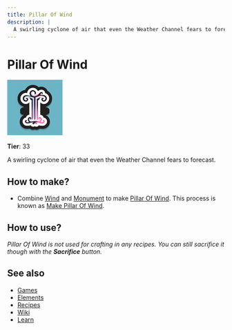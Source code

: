 ```yaml
---
title: Pillar Of Wind
description: |
  A swirling cyclone of air that even the Weather Channel fears to forecast.
---
```

# Pillar Of Wind

![](../images/item.pillarofwind.png)

**Tier**: 33

A swirling cyclone of air that even the Weather Channel fears to forecast.

## How to make?

* Combine [Wind](/wiki/elements/wind) and [Monument](/wiki/elements/monument) to make [Pillar Of Wind](/wiki/elements/pillar-of-wind). This process is known as [Make Pillar Of Wind](/wiki/recipes/make-pillar-of-wind).

## How to use?

_Pillar Of Wind is not used for crafting in any recipes. You can still sacrifice it though with the **Sacrifice** button._

## See also

* [Games](/wiki/games)
* [Elements](/wiki/elements)
* [Recipes](/wiki/recipes)
* [Wiki](/wiki/index)
* [Learn](/learn/index)